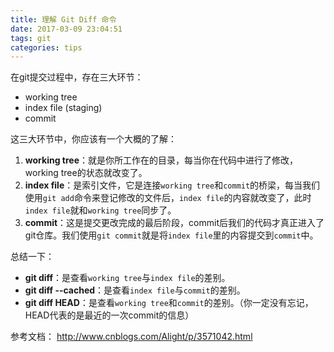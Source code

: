 ```yaml
---
title: 理解 Git Diff 命令
date: 2017-03-09 23:04:51
tags: git
categories: tips
---
```


在git提交过程中，存在三大环节：

- working tree
- index file (staging)
- commit

这三大环节中，你应该有一个大概的了解：

1. **working tree**：就是你所工作在的目录，每当你在代码中进行了修改，working tree的状态就改变了。
2. **index file**：是索引文件，它是连接`working tree`和`commit`的桥梁，每当我们使用`git add`命令来登记修改的文件后，`index file`的内容就改变了，此时`index file`就和`working tree`同步了。
3. **commit**：这是提交更改完成的最后阶段，commit后我们的代码才真正进入了git仓库。我们使用`git commit`就是将`index file`里的内容提交到`commit`中。

总结一下：

- **git diff**：是查看`working tree`与`index file`的差别。
- **git diff --cached**：是查看`index file`与`commit`的差别。
- **git diff HEAD**：是查看`working tree`和`commit`的差别。（你一定没有忘记，HEAD代表的是最近的一次commit的信息）

参考文档： http://www.cnblogs.com/Alight/p/3571042.html